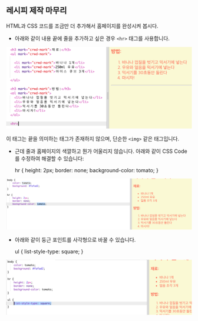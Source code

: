 ## 레시피 제작 마무리

HTML과 CSS 코드를 조금만 더 추가해서 홈페이지를 완성시켜 봅시다.

+ 아래와 같이 내용 끝에 줄을 추가하고 싶은 경우 `<hr>` 태그를 사용합니다.

![스크린샷](images/recipe-hr.png)

이 태그는 끝을 의미하는 태그가 존재하지 않으며, 단순한 `<img>` 같은 태그입니다.

+ 근데 줄과 홈페이지의 색깔하고 뭔가 어울리지 않습니다. 아래와 같이 CSS Code를 수정하여 해결할 수 있습니다:

    hr {
        height: 2px;
        border: none;
        background-color: tomato;
    }
    

![스크린샷](images/recipe-hr-css.png)

+ 아래와 같이 둥근 포인트를 사각형으로 바꿀 수 있습니다.

    ul {
        list-style-type: square;
    }
    

![스크린샷](images/recipe-ul-css.png)